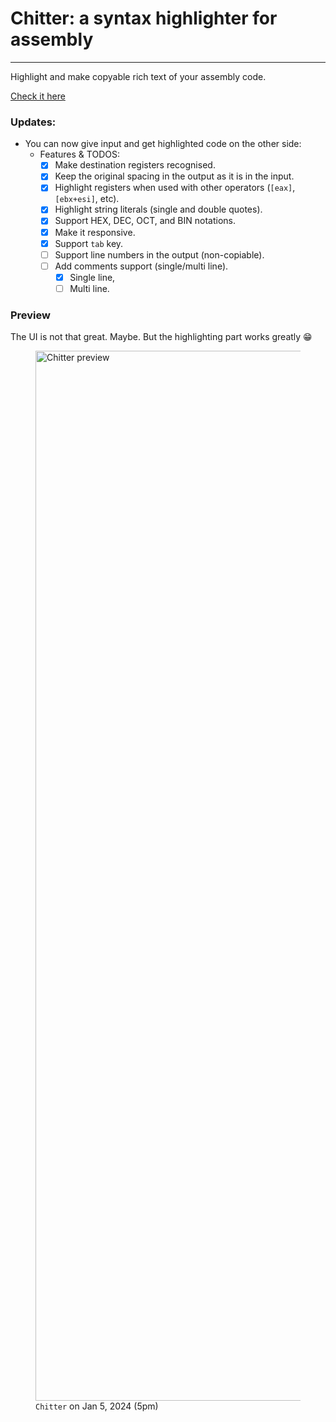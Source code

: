 # Chitter: a syntax highlighter for assembly
---------------------------
Highlight and make copyable rich text of your assembly code.

<a href='https://najmiter.github.io/Chitter/' target='_blank'>Check it here</a>

### Updates:
* You can now give input and get highlighted code on the other side:
    * Features & TODOS:
        - [x] Make destination registers recognised. 
        - [x] Keep the original spacing in the output as it is in the input.
        - [x] Highlight registers when used with other operators (`[eax]`, `[ebx+esi]`, etc).
        - [x] Highlight string literals (single and double quotes).
        - [x] Support HEX, DEC, OCT, and BIN notations.
        - [x] Make it responsive.
        - [x] Support `tab` key.
        - [ ] Support line numbers in the output (non-copiable).
        - [ ] Add comments support (single/multi line).
           - [x] Single line,
           - [ ] Multi line.

### Preview
The UI is not that great. Maybe. But the highlighting part works greatly 😁
<figure>
   <img width="1680" alt="Chitter preview" src="https://github.com/najmiter/Chitter/assets/85332859/1f6e11f1-7e97-4ff2-a0ff-d1fbef67b803">
  <figcaption><code>Chitter</code> on Jan 5, 2024 (5pm)</figcaption>
</figure>
